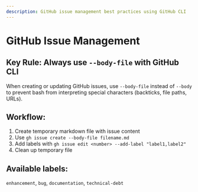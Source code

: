 ```yaml
---
description: GitHub issue management best practices using GitHub CLI
---
```


# GitHub Issue Management

## Key Rule: Always use `--body-file` with GitHub CLI

When creating or updating GitHub issues, use `--body-file` instead of `--body` to prevent bash from interpreting special characters (backticks, file paths, URLs).

## Workflow:

1. Create temporary markdown file with issue content
2. Use `gh issue create --body-file filename.md`
3. Add labels with `gh issue edit <number> --add-label "label1,label2"`
4. Clean up temporary file

## Available labels:

`enhancement`, `bug`, `documentation`, `technical-debt`
